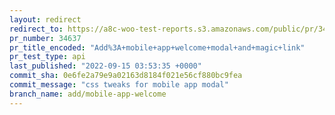 ```yaml
---
layout: redirect
redirect_to: https://a8c-woo-test-reports.s3.amazonaws.com/public/pr/34637/api/index.html
pr_number: 34637
pr_title_encoded: "Add%3A+mobile+app+welcome+modal+and+magic+link"
pr_test_type: api
last_published: "2022-09-15 03:53:35 +0000"
commit_sha: 0e6fe2a79e9a02163d8184f021e56cf880bc9fea
commit_message: "css tweaks for mobile app modal"
branch_name: add/mobile-app-welcome
---
```

